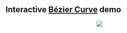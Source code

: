 ## Interactive [Bézier Curve](https://en.wikipedia.org/wiki/B%C3%A9zier_curve) demo

<p align="center">
	<img src="bezier.gif"/>
</p>
